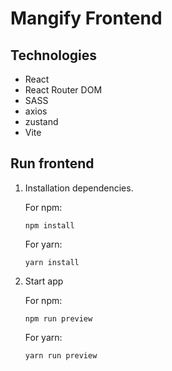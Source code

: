 # Mangify Frontend

## Technologies

-   React
-   React Router DOM
-   SASS
-   axios
-   zustand
-   Vite

## Run frontend

1. Installation dependencies.

    For npm:

    ```shell
    npm install
    ```

    For yarn:

    ```shell
    yarn install
    ```

2. Start app

    For npm:

    ```shell
    npm run preview
    ```

    For yarn:

    ```shell
    yarn run preview
    ```
